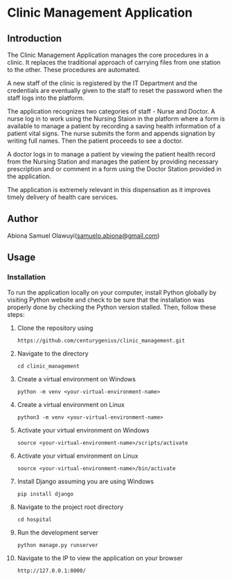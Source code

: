 # **Clinic Management Application**

## **Introduction**

The Clinic Management Application manages the core procedures in a clinic. It replaces the traditional approach of carrying files from one station to the other. These procedures are automated.

A new staff of the clinic is registered by the IT Department and the credentials are eventually given to the staff to reset the password when the staff logs into the platform. 

The application recognizes two categories of staff - Nurse and Doctor. A nurse log in to work using the Nursing Staion in the platform where a form is available to manage a patient by recording a saving health information of a patient vital signs. The nurse submits the form and appends signation by writing full names. Then the patient proceeds to see a doctor.

A doctor logs in to manage a patient by viewing the patient health record from the Nursing Station and manages the patient by providing necessary prescription and or comment in a form using the Doctor Station provided in the application.

The application is extremely relevant in this dispensation as it improves timely delivery of health care services.

## **Author**

Abiona Samuel Olawuyi(samuelo.abiona@gmail.com)

## **Usage**

### **Installation**

To run the application locally on your computer, install Python globally by visiting Python website and check to be sure that the installation was properly done by checking the Python version stalled. Then, follow these steps:

1. Clone the repository using

    ```https://github.com/centurygenius/clinic_management.git```

2. Navigate to the directory 

    ```cd clinic_management```

3. Create a virtual environment on Windows

    ```python -m venv <your-virtual-environment-name>```

4. Create a virtual environment on Linux

    ```python3 -m venv <your-virtual-environment-name>```

5. Activate your virtual environment on Windows

    ```source <your-virtual-environment-name>/scripts/activate```

6. Activate your virtual environment on Linux

    ```source <your-virtual-environment-name>/bin/activate```

7. Install Django assuming you are using Windows

    ```pip install django```

8. Navigate to the project root directory

    ```cd hospital```

9. Run the development server

    ```python manage.py runserver```

10. Navigate to the IP to view the application on your browser

    ```http://127.0.0.1:8000/```



